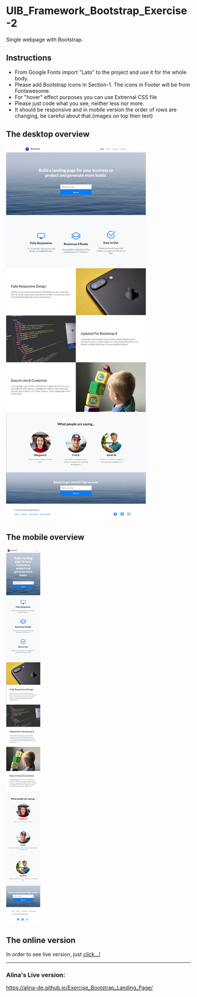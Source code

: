 # UIB_Framework_Bootstrap_Exercise-2

Single webpage with Bootstrap.

## Instructions

- From Google Fonts import "Lato" to the project and use it for the whole body.
- Please add Bootstrap icons in Section-1. The icons in Footer will be from Fontawesome.
- For "hover" effect purposes you can use Extrernal CSS file
- Please just code what you see, neither less nor more.
- It should be responsive and in mobile version the order of rows are changing, be careful about that.(images on top then text)

## The desktop overview

![The overview](./images/desktop.png "The general overview")

## The mobile overview

![The overview](./images/mobile.png "The mobile overview")

## The online version

In order to see live version, just [click...!](https://hsnakk.github.io/UIB_Framework_Bootstrap_Exercise-2/)

***
### Alina's Live version: 
https://alina-de.github.io/Exercise_Bootstrap_Landing_Page/
